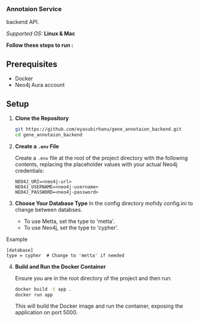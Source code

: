 ### Annotaion Service

backend API.

_Supported OS:_ **Linux & Mac**

**Follow these steps to run :**

## Prerequisites

- Docker
- Neo4j Aura account

## Setup

1. **Clone the Repository**

   ```sh
   git https://github.com/eyasubirhanu/gene_annotaion_backend.git
   cd gene_annotaion_backend
   ```

2. **Create a `.env` File**

   Create a `.env` file at the root of the project directory with the following contents, replacing the placeholder values with your actual Neo4j credentials:

   ```env
   NEO4J_URI=<neo4j-url>
   NEO4J_USERNAME=<neo4j-username>
   NEO4J_PASSWORD=<neo4j-password>
   ```

3. **Choose Your Database Type**
   In the config directory mofidy config.ini to change between databses.

   - To use Metta, set the type to 'metta'.
   - To use Neo4j, set the type to 'cypher'.

Example

   ```config   
   [database]
   type = cypher  # Change to 'metta' if needed
   ```

4. **Build and Run the Docker Container**

   Ensure you are in the root directory of the project and then run:

   ```sh
   docker build -t app .
   docker run app
   ```

   This will build the Docker image and run the container, exposing the application on port 5000.

